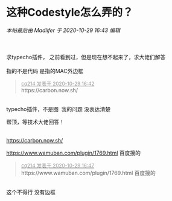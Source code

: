 # 这种Codestyle怎么弄的？


<i class="pstatus"> 本帖最后由 Madlifer 于 2020-10-29 16:43 编辑 </i><br />
<br />
<img id="aimg_z59IX" onclick="zoom(this, this.src, 0, 0, 0)" class="zoom" src="https://i.loli.net/2020/10/29/goXxDJn7TL6Bi9G.png" onmouseover="img_onmouseoverfunc(this)" onload="thumbImg(this)" border="0" alt="" />&nbsp; &nbsp; &nbsp; &nbsp; <br />
<br />
求typecho插件， 之前看到过，但是现在想不起来了，求大佬们解答<br />
<br />
指的不是代码 是指的MAC外边框

<div class="quote"><blockquote><font size="2"><a href="https://www.hostloc.com/forum.php?mod=redirect&amp;goto=findpost&amp;pid=9369944&amp;ptid=759880" target="_blank"><font color="#999999">cq214 发表于 2020-10-29 16:42</font></a></font><br />
https://carbon.now.sh/</blockquote></div><br />
typecho插件，不是图&nbsp;&nbsp;我的问题 没表达清楚

帮顶，等技术大佬回答！<br />
<br />
<img src="static/image/smiley/default/time.gif" smilieid="15" border="0" alt="" /><img src="static/image/smiley/default/time.gif" smilieid="15" border="0" alt="" /><img src="static/image/smiley/default/time.gif" smilieid="15" border="0" alt="" />

https://carbon.now.sh/<img id="aimg_uraRW" onclick="zoom(this, this.src, 0, 0, 0)" class="zoom" src="https://cdn.jsdelivr.net/gh/hishis/forum-master/public/images/patch.gif" onmouseover="img_onmouseoverfunc(this)" onload="thumbImg(this)" border="0" alt="" />

https://www.wamuban.com/plugin/1769.html 百度搜的<img id="aimg_F9CP2" onclick="zoom(this, this.src, 0, 0, 0)" class="zoom" src="https://cdn.jsdelivr.net/gh/hishis/forum-master/public/images/patch.gif" onmouseover="img_onmouseoverfunc(this)" onload="thumbImg(this)" border="0" alt="" />

<div class="quote"><blockquote><font size="2"><a href="https://www.hostloc.com/forum.php?mod=redirect&amp;goto=findpost&amp;pid=9369968&amp;ptid=759880" target="_blank"><font color="#999999">cq214 发表于 2020-10-29 16:47</font></a></font><br />
https://www.wamuban.com/plugin/1769.html 百度搜的</blockquote></div><br />
这个不得行 没有边框
